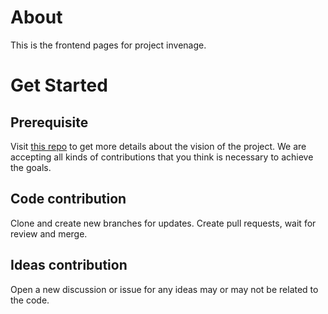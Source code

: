 # About
This is the frontend pages for project invenage.
# Get Started
## Prerequisite
Visit [this repo](https://github.com/invenage/invenage.com) to get more details about the vision of the project. We are accepting all kinds of contributions that you think is necessary to achieve the goals.
## Code contribution
Clone and create new branches for updates. Create pull requests, wait for review and merge.
## Ideas contribution
Open a new discussion or issue for any ideas may or may not be related to the code.
